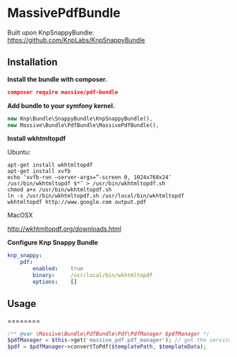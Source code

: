 MassivePdfBundle
================

Built upon KnpSnappyBundle: https://github.com/KnpLabs/KnpSnappyBundle

## Installation

**Install the bundle with composer.**

``` json
composer require massive/pdf-bundle
```

**Add bundle to your symfony kernel.**

``` php
new Knp\Bundle\SnappyBundle\KnpSnappyBundle(),
new Massive\Bundle\PdfBundle\MassivePdfBundle(),
```

**Install wkhtmltopdf**

Ubuntu: 

``` 
apt-get install wkhtmltopdf
apt-get install xvfb
echo ‘xvfb-run –server-args=”-screen 0, 1024x768x24″ /usr/bin/wkhtmltopdf $*’ > /usr/bin/wkhtmltopdf.sh
chmod a+x /usr/bin/wkhtmltopdf.sh
ln -s /usr/bin/wkhtmltopdf.sh /usr/local/bin/wkhtmltopdf
wkhtmltopdf http://www.google.com output.pdf
```

MacOSX

http://wkhtmltopdf.org/downloads.html

**Configure Knp Snappy Bundle**

``` yml
knp_snappy:
    pdf:
        enabled:    true
        binary:     /usr/local/bin/wkhtmltopdf
        options:    []
```

## Usage
========

``` php
/** @var \Massive\Bundle\PdfBundle\Pdf\PdfManager $pdfManager */
$pdfManager = $this->get('massive_pdf.pdf_manager'); // get the service or inject it in your services configuration
$pdf = $pdfManager->convertToPdf($templatePath, $templateData);
```
